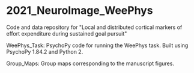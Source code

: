 # 2021_NeuroImage_WeePhys

Code and data repository for "Local and distributed cortical markers of effort expenditure during sustained goal pursuit"

WeePhys_Task: PsychoPy code for running the WeePhys task. Built using PsychoPy 1.84.2 and Python 2.

Group_Maps: Group maps corresponding to the manuscript figures. 
